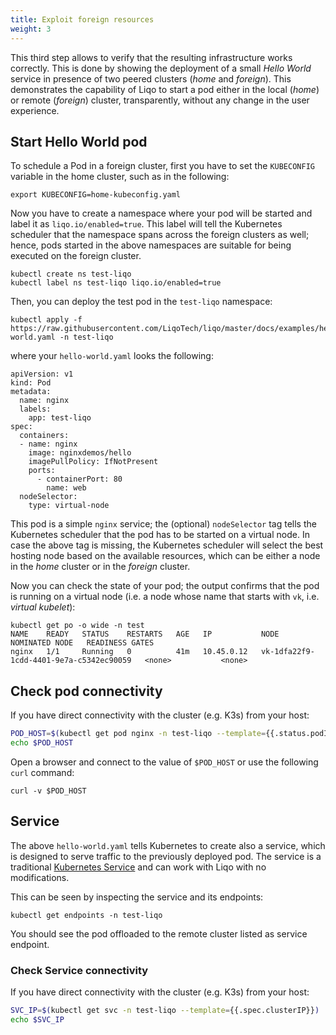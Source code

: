 ```yaml
---
title: Exploit foreign resources 
weight: 3
---
```


This third step allows to verify that the resulting infrastructure works correctly.
This is done by showing the deployment of a small *Hello World*  service in presence of two peered clusters (*home* and *foreign*).
This demonstrates the capability of Liqo to start a pod either in the local (*home*) or remote (*foreign*) cluster, transparently, without any change in the user experience.

## Start Hello World pod

To schedule a Pod in a foreign cluster, first you have to set the `KUBECONFIG` variable in the home cluster, such as in the following:

```shell script
export KUBECONFIG=home-kubeconfig.yaml
```

Now you have to create a namespace where your pod will be started and label it as ```liqo.io/enabled=true```. This label will tell the Kubernetes scheduler that the namespace spans across the foreign clusters as well; hence, pods started in the above namespaces are suitable for being executed on the foreign cluster.

```
kubectl create ns test-liqo
kubectl label ns test-liqo liqo.io/enabled=true
```

Then, you can deploy the test pod in the `test-liqo` namespace:

```
kubectl apply -f https://raw.githubusercontent.com/LiqoTech/liqo/master/docs/examples/hello-world.yaml -n test-liqo
```

where your `hello-world.yaml` looks the following:

```
apiVersion: v1
kind: Pod
metadata:
  name: nginx
  labels:
    app: test-liqo
spec:
  containers:
  - name: nginx
    image: nginxdemos/hello
    imagePullPolicy: IfNotPresent
    ports:
      - containerPort: 80
        name: web
  nodeSelector:
    type: virtual-node
```

This pod is a simple `nginx` service; the (optional) `nodeSelector` tag tells the Kubernetes scheduler that the pod has to be started on a virtual node.
In case the above tag is missing, the Kubernetes scheduler will select the best hosting node based on the available resources, which can be either a node in the *home* cluster or in the *foreign* cluster.

Now you can check the state of your pod; the output confirms that the pod is running on a virtual node (i.e. a node whose name that starts with `vk`, i.e. *virtual kubelet*):

```
kubectl get po -o wide -n test
NAME    READY   STATUS    RESTARTS   AGE   IP           NODE                                      NOMINATED NODE   READINESS GATES
nginx   1/1     Running   0          41m   10.45.0.12   vk-1dfa22f9-1cdd-4401-9e7a-c5342ec90059   <none>           <none>
```


## Check pod connectivity 

If you have direct connectivity with the cluster (e.g. K3s) from your host:

```bash
POD_HOST=$(kubectl get pod nginx -n test-liqo --template={{.status.podIP}})
echo $POD_HOST
```
Open a browser and connect to the value of `$POD_HOST` or use the following `curl` command:

```
curl -v $POD_HOST
```

<!-- TODO: split this section in two: the first case if you have direct connectivity, the second case in which you are working on a remote cluster. -->


## Service

The above `hello-world.yaml` tells Kubernetes to create also a service, which is designed to serve traffic to the previously deployed pod.
The service is a traditional [Kubernetes Service](https://kubernetes.io/docs/concepts/services-networking/service/) and can work with Liqo with no modifications.

This can be seen by inspecting the service and its endpoints:

```kubectl get endpoints -n test-liqo```

You should see the pod offloaded to the remote cluster listed as service endpoint.

<!-- TODO: report the output of this command -->


### Check Service connectivity 

If you have direct connectivity with the cluster (e.g. K3s) from your host:

```bash
SVC_IP=$(kubectl get svc -n test-liqo --template={{.spec.clusterIP}})
echo $SVC_IP
```

<!-- TODO:  add a 'curl' command or something like that that shows that the pod returns the expected page. Show that the command is exactly the same in either cases (i.e., when the pod is local, when the pod is remote) -->






